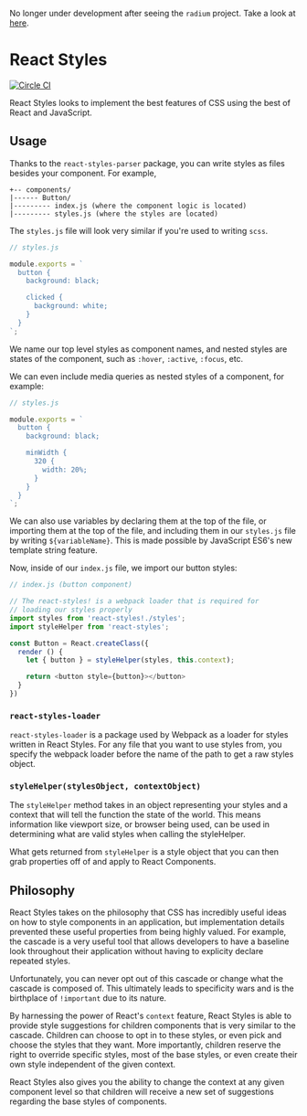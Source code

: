 No longer under development after seeing the `radium` project. Take a look at [here](https://github.com/FormidableLabs/radium).

# React Styles

[![Circle CI](https://circleci.com/gh/joshblack/react-styles.svg?style=svg)](https://circleci.com/gh/joshblack/react-styles)

React Styles looks to implement the best features of CSS using the best of React and JavaScript.

## Usage

Thanks to the `react-styles-parser` package, you can write styles as files besides your component. For example,

```
+-- components/
|------ Button/
|--------- index.js (where the component logic is located)
|--------- styles.js (where the styles are located)
```

The `styles.js` file will look very similar if you're used to writing `scss`.

```javascript
// styles.js

module.exports = `
  button {
    background: black;

    clicked {
      background: white;
    }
  }
`;
```

We name our top level styles as component names, and nested styles are states of the component, such as `:hover`, `:active`, `:focus`, etc.

We can even include media queries as nested styles of a component, for example:

```javascript
// styles.js

module.exports = `
  button {
    background: black;

    minWidth {
      320 {
        width: 20%;
      }
    }
  }
`;
```

We can also use variables by declaring them at the top of the file, or importing them at the top of the file, and including them in our `styles.js` file by writing `${variableName}`. This is made possible by JavaScript ES6's new template string feature.

Now, inside of our `index.js` file, we import our button styles:

```javascript
// index.js (button component)

// The react-styles! is a webpack loader that is required for
// loading our styles properly
import styles from 'react-styles!./styles';
import styleHelper from 'react-styles';

const Button = React.createClass({
  render () {
    let { button } = styleHelper(styles, this.context);

    return <button style={button}></button>
  }
})
```

### `react-styles-loader`

`react-styles-loader` is a package used by Webpack as a loader for styles written in React Styles. For any file that you want to use styles from, you specify the webpack loader before the name of the path to get a raw styles object.

### `styleHelper(stylesObject, contextObject)`

The `styleHelper` method takes in an object representing your styles and a context that will tell the function the state of the world. This means information like viewport size, or browser being used, can be used in determining what are valid styles when calling the styleHelper.

What gets returned from `styleHelper` is a style object that you can then grab properties off of and apply to React Components.

## Philosophy

React Styles takes on the philosophy that CSS has incredibly useful ideas on how to style components in an application, but implementation details prevented these useful properties from being highly valued. For example, the cascade is a very useful tool that allows developers to have a baseline look throughout their application without having to explicity declare repeated styles.

Unfortunately, you can never opt out of this cascade or change what the cascade is composed of. This ultimately leads to specificity wars and is the birthplace of `!important` due to its nature.

By harnessing the power of React's `context` feature, React Styles is able to provide style suggestions for children components that is very similar to the cascade. Children can choose to opt in to these styles, or even pick and choose the styles that they want. More importantly, children reserve the right to override specific styles, most of the base styles, or even create their own style independent of the given context.

React Styles also gives you the ability to change the context at any given component level so that children will receive a new set of suggestions regarding the base styles of components.
